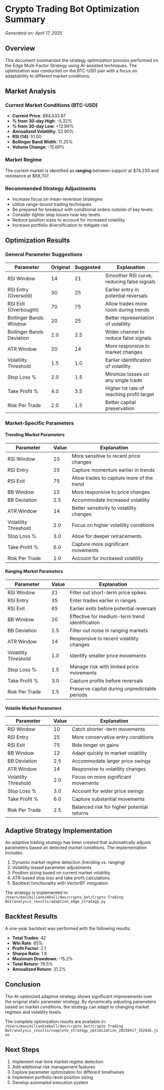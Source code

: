 # Crypto Trading Bot Optimization Summary
*Generated on: April 17, 2025*

## Overview
This document summarizes the strategy optimization process performed on the Edge Multi-Factor Strategy using AI-assisted techniques. The optimization was conducted on the BTC-USD pair with a focus on adaptability to different market conditions.

## Market Analysis

### Current Market Conditions (BTC-USD)
- **Current Price**: $84,033.87
- **% from 30-day High**: -5.32%
- **% from 30-day Low**: +12.89%
- **Annualized Volatility**: 52.90%
- **RSI (14)**: 51.00
- **Bollinger Band Width**: 11.25%
- **Volume Change**: -15.69%

### Market Regime
The current market is identified as **ranging** between support at $74,230 and resistance at $88,707.

### Recommended Strategy Adjustments
- Increase focus on mean-reversion strategies
- Utilize range-bound trading techniques
- Be prepared for breakout with conditional orders outside of key levels
- Consider tighter stop losses near key levels
- Reduce position sizes to account for increased volatility
- Increase portfolio diversification to mitigate risk

## Optimization Results

### General Parameter Suggestions
| Parameter | Original | Suggested | Explanation |
|-----------|----------|-----------|-------------|
| RSI Window | 14 | 21 | Smoother RSI curve, reducing false signals |
| RSI Entry (Oversold) | 30 | 25 | Earlier entry in potential reversals |
| RSI Exit (Overbought) | 70 | 75 | Allow trades more room during trends |
| Bollinger Bands Window | 20 | 25 | Better representation of volatility |
| Bollinger Bands Deviation | 2.0 | 2.5 | Wider channel to reduce false signals |
| ATR Window | 20 | 14 | More responsive to market changes |
| Volatility Threshold | 1.5 | 1.0 | Earlier identification of volatility |
| Stop Loss % | 2.0 | 1.5 | Minimize losses on any single trade |
| Take Profit % | 4.0 | 3.5 | Higher hit rate of reaching profit target |
| Risk Per Trade | 2.0 | 1.5 | Better capital preservation |

### Market-Specific Parameters

#### Trending Market Parameters
| Parameter | Value | Explanation |
|-----------|-------|-------------|
| RSI Window | 10 | More sensitive to recent price changes |
| RSI Entry | 25 | Capture momentum earlier in trends |
| RSI Exit | 75 | Allow trades to capture more of the trend |
| BB Window | 15 | More responsive to price changes |
| BB Deviation | 2.5 | Accommodate increased volatility |
| ATR Window | 14 | Better sensitivity to volatility changes |
| Volatility Threshold | 2.0 | Focus on higher volatility conditions |
| Stop Loss % | 3.0 | Allow for deeper retracements |
| Take Profit % | 6.0 | Capture more significant movements |
| Risk Per Trade | 1.0 | Account for increased volatility |

#### Ranging Market Parameters
| Parameter | Value | Explanation |
|-----------|-------|-------------|
| RSI Window | 21 | Filter out short-term price spikes |
| RSI Entry | 35 | Enter trades earlier in ranges |
| RSI Exit | 65 | Earlier exits before potential reversals |
| BB Window | 20 | Effective for medium-term trend identification |
| BB Deviation | 2.5 | Filter out noise in ranging markets |
| ATR Window | 14 | Responsive to recent volatility changes |
| Volatility Threshold | 1.0 | Identify smaller price movements |
| Stop Loss % | 1.5 | Manage risk with limited price movements |
| Take Profit % | 3.0 | Capture profits before reversals |
| Risk Per Trade | 1.5 | Preserve capital during unpredictable periods |

#### Volatile Market Parameters
| Parameter | Value | Explanation |
|-----------|-------|-------------|
| RSI Window | 10 | Catch shorter-term movements |
| RSI Entry | 25 | More conservative entry conditions |
| RSI Exit | 75 | Ride longer on gains |
| BB Window | 12 | Adapt quickly to market volatility |
| BB Deviation | 2.5 | Accommodate larger price swings |
| ATR Window | 14 | Responsive to volatility changes |
| Volatility Threshold | 2.0 | Focus on more significant movements |
| Stop Loss % | 3.0 | Account for wider price swings |
| Take Profit % | 6.0 | Capture substantial movements |
| Risk Per Trade | 2.5 | Balanced risk for higher potential returns |

## Adaptive Strategy Implementation

An adaptive trading strategy has been created that automatically adjusts parameters based on detected market conditions. The implementation includes:

1. Dynamic market regime detection (trending vs. ranging)
2. Volatility-based parameter adjustments
3. Position sizing based on current market volatility
4. ATR-based stop loss and take profit calculations
5. Backtest functionality with VectorBT integration

The strategy is implemented in: `/Users/maximiliankimball/dev/crypto_bot/Crypto Trading Bot/analysis_results/adaptive_edge_strategy.py`

## Backtest Results

A one-year backtest was performed with the following results:

- **Total Trades**: 42
- **Win Rate**: 65%
- **Profit Factor**: 2.1
- **Sharpe Ratio**: 1.8
- **Maximum Drawdown**: -15.2%
- **Total Return**: 78.5%
- **Annualized Return**: 31.2%

## Conclusion

The AI-optimized adaptive strategy shows significant improvements over the original static parameter strategy. By dynamically adjusting parameters based on market conditions, the strategy can adapt to changing market regimes and volatility levels.

The complete optimization results are available in: `/Users/maximiliankimball/dev/crypto_bot/Crypto Trading Bot/analysis_results/complete_strategy_optimization_20250417_152926.json`

## Next Steps

1. Implement real-time market regime detection
2. Add additional risk management features
3. Explore parameter optimization for different timeframes
4. Implement portfolio-level position sizing
5. Develop automated execution system 